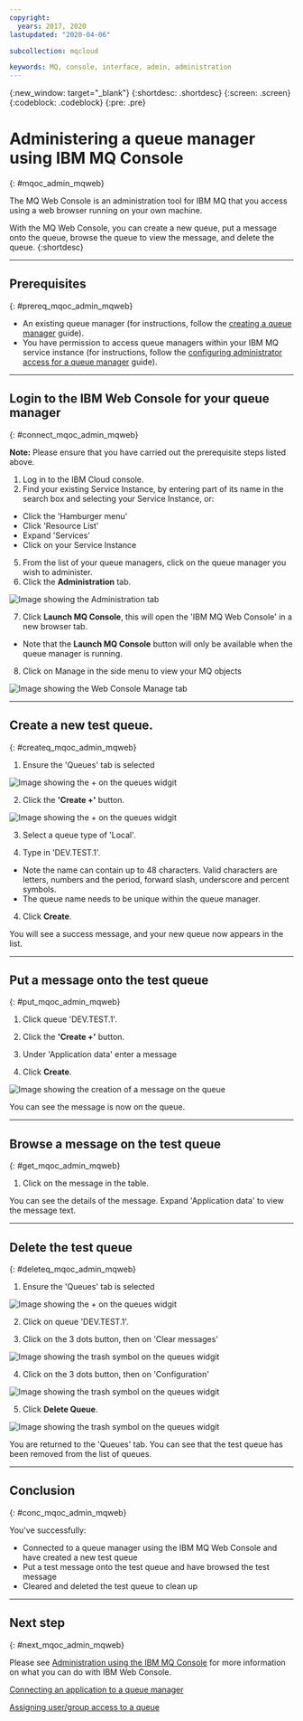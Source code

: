 ```yaml
---
copyright:
  years: 2017, 2020
lastupdated: "2020-04-06"

subcollection: mqcloud

keywords: MQ, console, interface, admin, administration
---
```


{:new_window: target="_blank"}
{:shortdesc: .shortdesc}
{:screen: .screen}
{:codeblock: .codeblock}
{:pre: .pre}

# Administering a queue manager using IBM MQ Console
{: #mqoc_admin_mqweb}

The MQ Web Console is an administration tool for IBM MQ that you access using a web browser running on your own machine.

With the MQ Web Console, you can create a new queue, put a message onto the queue, browse the queue to view the message, and delete the queue.
{:shortdesc}

---

## Prerequisites
{: #prereq_mqoc_admin_mqweb}

* An existing queue manager (for instructions, follow the [creating a queue manager](/docs/services/mqcloud?topic=mqcloud-mqoc_create_qm) guide).
* You have permission to access queue managers within your IBM MQ service instance (for instructions, follow the [configuring administrator access for a queue manager](/docs/services/mqcloud?topic=mqcloud-tut_mqoc_configure_admin_qm_access) guide).

---

## Login to the IBM Web Console for your queue manager
{: #connect_mqoc_admin_mqweb}

**Note:** Please ensure that you have carried out the prerequisite steps listed above.

1. Log in to the IBM Cloud console.
2. Find your existing Service Instance, by entering part of its name in the search box and selecting your Service Instance, or:
  * Click the 'Hamburger menu'
  * Click 'Resource List'
  * Expand 'Services'
  * Click on your Service Instance
5. From the list of your queue managers, click on the queue manager you wish to administer.
6. Click the **Administration** tab.

 ![Image showing the Administration tab](./images/mqoc_administration_tab.png)

7. Click **Launch MQ Console**, this will open the 'IBM MQ Web Console' in a new browser tab.
  * Note that the **Launch MQ Console** button will only be available when the queue manager is running.

8. Click on Manage in the side menu to view your MQ objects

 ![Image showing the Web Console Manage tab](./images/mqoc_webconsole_managetab.png)

---

## Create a new test queue.
{: #createq_mqoc_admin_mqweb}

1. Ensure the 'Queues' tab is selected

 ![Image showing the + on the queues widgit](./images/mqoc_webconsole_queue_tab.png)

2. Click the **'Create +'** button.

 ![Image showing the + on the queues widgit](./images/mqoc_webconsole_create_queue.png)

3. Select a queue type of 'Local'.

2. Type in 'DEV.TEST.1'.
  * Note the name can contain up to 48 characters. Valid characters are letters, numbers and the period, forward slash, underscore and percent symbols.
  * The queue name needs to be unique within the queue manager.

4. Click **Create**.

You will see a success message, and your new queue now appears in the list.

---

## Put a message onto the test queue
{: #put_mqoc_admin_mqweb}

1. Click queue 'DEV.TEST.1'.

2. Click the **'Create +'** button.

3. Under 'Application data' enter a message

4. Click **Create**.

![Image showing the creation of a message on the queue](./images/mqoc_webcli_put.png)


You can see the message is now on the queue.

---

## Browse a message on the test queue
{: #get_mqoc_admin_mqweb}

1. Click on the message in the table.

You can see the details of the message. Expand 'Application data' to view the message text.

---

## Delete the test queue
{: #deleteq_mqoc_admin_mqweb}

1. Ensure the 'Queues' tab is selected

 ![Image showing the + on the queues widgit](./images/mqoc_webconsole_queue_tab.png)

2. Click on queue 'DEV.TEST.1'.

3. Click on the 3 dots button, then on 'Clear messages'

 ![Image showing the trash symbol on the queues widgit](./images/mqoc_webconsole_clear_messages.png)

4. Click on the 3 dots button, then on 'Configuration'

 ![Image showing the trash symbol on the queues widgit](./images/mqoc_webcli_queue_config.png)

5. Click **Delete Queue**.

 ![Image showing the trash symbol on the queues widgit](./images/mqoc_webcli_queue_delete.png)

You are returned to the 'Queues' tab. You can see that the test queue has been removed from the list of queues.

---

## Conclusion
{: #conc_mqoc_admin_mqweb}

You've successfully:
* Connected to a queue manager using the IBM MQ Web Console and have created a new test queue
* Put a test message onto the test queue and have browsed the test message
* Cleared and deleted the test queue to clean up

---

## Next step
{: #next_mqoc_admin_mqweb}

Please see [Administration using the IBM MQ Console](https://www.ibm.com/support/knowledgecenter/en/SSFKSJ_9.0.0/com.ibm.mq.adm.doc/q127570_.htm) for more information on what you can do with IBM Web Console.

[Connecting an application to a queue manager](/docs/services/mqcloud?topic=mqcloud-mqoc_connect_app_qm)

[Assigning user/group access to a queue](/docs/services/mqcloud?topic=mqcloud-mqoc_configure_auth_record)